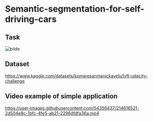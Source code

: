 # Semantic-segmentation-for-self-driving-cars

## Task

![bilde](https://user-images.githubusercontent.com/54356437/213686118-cae94354-3388-41cc-94fe-2fcba7590b65.png)


## Dataset
https://www.kaggle.com/datasets/kumaresanmanickavelu/lyft-udacity-challenge

## Video example of simple application 

https://user-images.githubusercontent.com/54356437/214616521-2d504e8c-1bfc-4fe5-ab21-2296dfdfa36a.mp4


